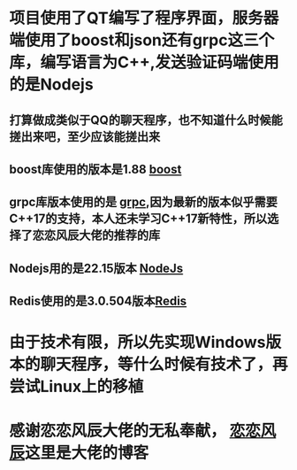 # 项目使用了QT编写了程序界面，服务器端使用了boost和json还有grpc这三个库，编写语言为C++,发送验证码端使用的是Nodejs
## 打算做成类似于QQ的聊天程序，也不知道什么时候能搓出来吧，至少应该能搓出来
## boost库使用的版本是1.88 [boost](https://archives.boost.io/release/1.88.0/source/boost_1_88_0.7z)
## grpc库版本使用的是 [grpc](https://gitee.com/mirrors/grpc-framework),因为最新的版本似乎需要C++17的支持，本人还未学习C++17新特性，所以选择了恋恋风辰大佬的推荐的库
## Nodejs用的是22.15版本 [NodeJs](https://nodejs.org/dist/v22.15.1/node-v22.15.1-x64.msi)
## Redis使用的是3.0.504版本[Redis](https://github.com/microsoftarchive/redis/releases/download/win-3.0.504/Redis-x64-3.0.504.msi)
# 由于技术有限，所以先实现Windows版本的聊天程序，等什么时候有技术了，再尝试Linux上的移植
# 感谢恋恋风辰大佬的无私奉献， [恋恋风辰](https://gitbookcpp.llfc.club/)这里是大佬的博客